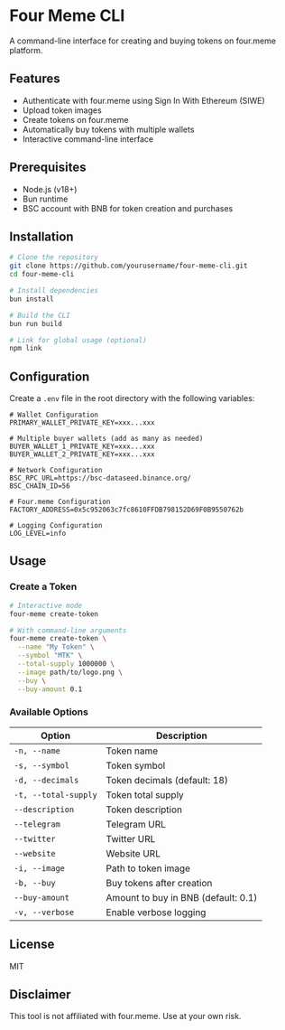 # Four Meme CLI

A command-line interface for creating and buying tokens on four.meme platform.

## Features

- Authenticate with four.meme using Sign In With Ethereum (SIWE)
- Upload token images
- Create tokens on four.meme
- Automatically buy tokens with multiple wallets
- Interactive command-line interface

## Prerequisites

- Node.js (v18+)
- Bun runtime
- BSC account with BNB for token creation and purchases

## Installation

```bash
# Clone the repository
git clone https://github.com/yourusername/four-meme-cli.git
cd four-meme-cli

# Install dependencies
bun install

# Build the CLI
bun run build

# Link for global usage (optional)
npm link
```

## Configuration

Create a `.env` file in the root directory with the following variables:

```env
# Wallet Configuration
PRIMARY_WALLET_PRIVATE_KEY=xxx...xxx

# Multiple buyer wallets (add as many as needed)
BUYER_WALLET_1_PRIVATE_KEY=xxx...xxx
BUYER_WALLET_2_PRIVATE_KEY=xxx...xxx

# Network Configuration
BSC_RPC_URL=https://bsc-dataseed.binance.org/
BSC_CHAIN_ID=56

# Four.meme Configuration
FACTORY_ADDRESS=0x5c952063c7fc8610FFDB798152D69F0B9550762b

# Logging Configuration
LOG_LEVEL=info
```

## Usage

### Create a Token

```bash
# Interactive mode
four-meme create-token

# With command-line arguments
four-meme create-token \
  --name "My Token" \
  --symbol "MTK" \
  --total-supply 1000000 \
  --image path/to/logo.png \
  --buy \
  --buy-amount 0.1
```

### Available Options

| Option | Description |
|--------|-------------|
| `-n, --name` | Token name |
| `-s, --symbol` | Token symbol |
| `-d, --decimals` | Token decimals (default: 18) |
| `-t, --total-supply` | Token total supply |
| `--description` | Token description |
| `--telegram` | Telegram URL |
| `--twitter` | Twitter URL |
| `--website` | Website URL |
| `-i, --image` | Path to token image |
| `-b, --buy` | Buy tokens after creation |
| `--buy-amount` | Amount to buy in BNB (default: 0.1) |
| `-v, --verbose` | Enable verbose logging |

## License

MIT

## Disclaimer

This tool is not affiliated with four.meme. Use at your own risk.
